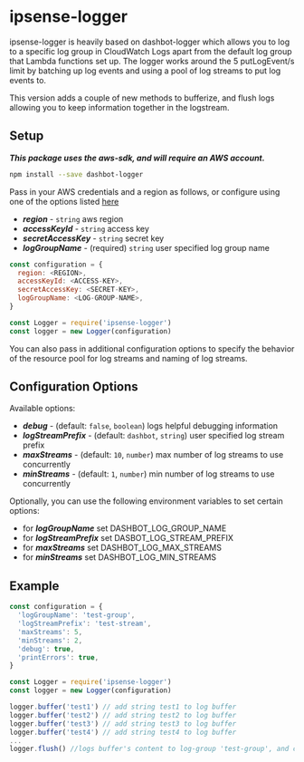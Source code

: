 # ipsense-logger

ipsense-logger is heavily based on dashbot-logger which allows you to log to a specific log group in CloudWatch Logs apart from the default log group that Lambda functions set up. The logger works around the 5 putLogEvent/s limit by 
batching up log events and using a pool of log streams to put log events to.

This version adds a couple of new methods to bufferize, and flush logs allowing you to keep information together in the logstream.

## Setup

***This package uses the aws-sdk, and will require an AWS account.*** 

```bash
npm install --save dashbot-logger
```

Pass in your AWS credentials and a region as follows, or configure using one of the options listed 
[here](https://docs.aws.amazon.com/sdk-for-javascript/v2/developer-guide/setting-region.html)

  - ***region*** - ```string``` aws region
  - ***accessKeyId*** - ```string``` access key
  - ***secretAccessKey*** - ```string``` secret key
  - ***logGroupName*** - (required) ```string``` user specified log group name
  
```javascript
const configuration = {
  region: <REGION>,
  accessKeyId: <ACCESS-KEY>,
  secretAccessKey: <SECRET-KEY>,
  logGroupName: <LOG-GROUP-NAME>,
}

const Logger = require('ipsense-logger')
const logger = new Logger(configuration)
``` 

You can also pass in additional configuration options to specify the behavior of the resource pool for 
log streams and naming of log streams.

## Configuration Options
Available options:

  - ***debug*** - (default: ```false```, ```boolean```) logs helpful debugging information 
  - ***logStreamPrefix*** - (default: ```dashbot```, ```string```) user specified log stream prefix 
  - ***maxStreams*** - (default: ```10```, ```number```) max number of log streams to use concurrently 
  - ***minStreams*** - (default: ```1```, ```number```) min number of log streams to use concurrently  
  
Optionally, you can use the following environment variables to set certain options:

  - for ***logGroupName*** set DASHBOT_LOG_GROUP_NAME
  - for ***logStreamPrefix*** set DASBOT_LOG_STREAM_PREFIX
  - for ***maxStreams*** set DASHBOT_LOG_MAX_STREAMS
  - for ***minStreams*** set DASHBOT_LOG_MIN_STREAMS

## Example

```javascript
const configuration = {
  'logGroupName': 'test-group',
  'logStreamPrefix': 'test-stream',
  'maxStreams': 5,
  'minStreams': 2,
  'debug': true,
  'printErrors': true,
}

const Logger = require('ipsense-logger')
const logger = new Logger(configuration)

logger.buffer('test1') // add string test1 to log buffer
logger.buffer('test2') // add string test2 to log buffer
logger.buffer('test3') // add string test3 to log buffer
logger.buffer('test4') // add string test4 to log buffer
...
logger.flush() //logs buffer's content to log-group 'test-group', and clear the buffer
```
